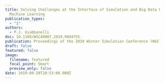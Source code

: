 ```yaml
---
title: Solving Challenges at the Interface of Simulation and Big Data Using
  Machine Learning
publication_types:
  - "1"
authors:
  - P.J. Giabbanelli
doi: 10.1109/WSC40007.2019.9004755
publication: Proceedings of the 2019 Winter Simulation Conference (WSC), 572-583. IEEE/ACM
draft: false
featured: false
image:
  filename: featured
  focal_point: Smart
  preview_only: false
date: 2019-09-28T20:53:00.000Z
---
```

